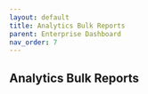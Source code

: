 ```yaml
---
layout: default
title: Analytics Bulk Reports
parent: Enterprise Dashboard
nav_order: 7
---
```


## Analytics Bulk Reports

